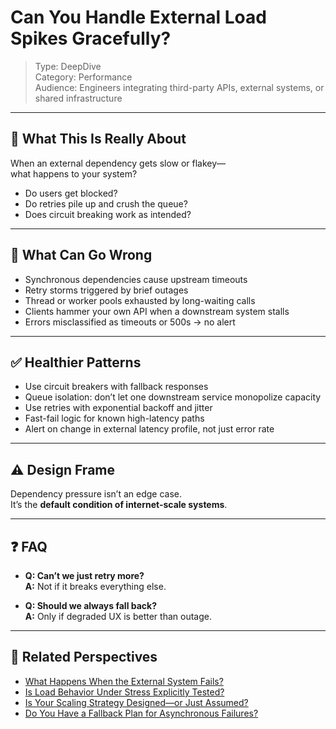 # Can You Handle External Load Spikes Gracefully?

> Type: DeepDive  
> Category: Performance  
> Audience: Engineers integrating third-party APIs, external systems, or shared infrastructure

---

## 🧠 What This Is Really About

When an external dependency gets slow or flakey—  
what happens to your system?

- Do users get blocked?  
- Do retries pile up and crush the queue?  
- Does circuit breaking work as intended?

---

## 🚨 What Can Go Wrong

- Synchronous dependencies cause upstream timeouts  
- Retry storms triggered by brief outages  
- Thread or worker pools exhausted by long-waiting calls  
- Clients hammer your own API when a downstream system stalls  
- Errors misclassified as timeouts or 500s → no alert

---

## ✅ Healthier Patterns

- Use circuit breakers with fallback responses  
- Queue isolation: don’t let one downstream service monopolize capacity  
- Use retries with exponential backoff and jitter  
- Fast-fail logic for known high-latency paths  
- Alert on change in external latency profile, not just error rate

---

## ⚠️ Design Frame

Dependency pressure isn’t an edge case.  
It’s the **default condition of internet-scale systems**.

---

## ❓ FAQ

- **Q: Can’t we just retry more?**  
  **A:** Not if it breaks everything else.

- **Q: Should we always fall back?**  
  **A:** Only if degraded UX is better than outage.

---

## 🔗 Related Perspectives

- [What Happens When the External System Fails?](../async/external-failure-impact.md)
- [Is Load Behavior Under Stress Explicitly Tested?](../test/high-load-behavior-testing.md)
- [Is Your Scaling Strategy Designed—or Just Assumed?](scaling-strategy.md)
- [Do You Have a Fallback Plan for Asynchronous Failures?](../data/fallback-strategy.md)

